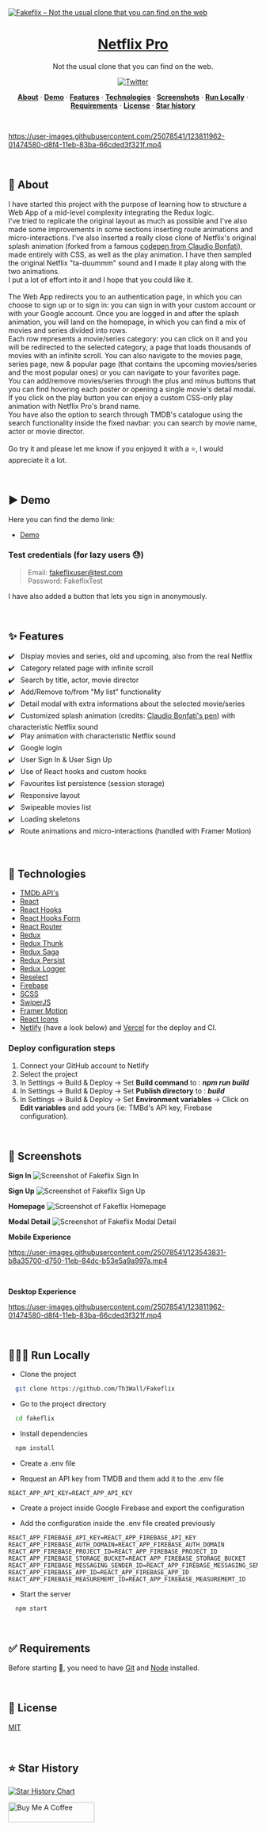 <a href="https://fakeflix.th3wall.codes">
  <img alt="Fakeflix – Not the usual clone that you can find on the web" src="https://cdn.jsdelivr.net/gh/Th3Wall/assets-cdn/Fakeflix/Fakeflix_readme.png">
  <h1 align="center">Netflix Pro</h1>
</a>

<p align="center">
  Not the usual clone that you can find on the web.
</p>

<p align="center">
  <a href="https://twitter.com/Th3Wall25">
    <img src="https://img.shields.io/twitter/follow/Th3Wall25?style=flat&label=Th3Wall25&logo=twitter&color=0bf&logoColor=fff" alt="Twitter" />
  </a>
</p>

<p align="center">
  <a href="#-about"><strong>About</strong></a> ·
  <a href="#%EF%B8%8F-demo"><strong>Demo</strong></a> ·
  <a href="#sparkles-features"><strong>Features</strong></a> ·
  <a href="#rocket-technologies"><strong>Technologies</strong></a> ·
  <a href="#-screenshots"><strong>Screenshots</strong></a> ·
  <a href="#-run-locally"><strong>Run Locally</strong></a> ·
  <a href="#white_check_mark-requirements"><strong>Requirements</strong></a> ·
  <a href="#-license"><strong>License</strong></a> ·
  <a href="#-star-history"><strong>Star history</strong></a>
</p>
<br/>

https://user-images.githubusercontent.com/25078541/123811962-01474580-d8f4-11eb-83ba-66cded3f321f.mp4

<br/>

## 🎯 About

I have started this project with the purpose of learning how to structure a Web App of a mid-level complexity integrating the Redux logic.<br/>
I've tried to replicate the original layout as much as possible and I've also made some improvements in some sections inserting route animations and micro-interactions. I've also inserted a really close clone of Netflix's original splash animation (forked from a famous [codepen from Claudio Bonfati](https://codepen.io/claudio_bonfati/pen/mdryxPv)), made entirely with CSS, as well as the play animation. I have then sampled the original Netflix "ta-duummm" sound and I made it play along with the two animations.<br/>
I put a lot of effort into it and I hope that you could like it.<br/><br/>
The Web App redirects you to an authentication page, in which you can choose to sign up or to sign in: you can sign in with your custom account or with your Google account. Once you are logged in and after the splash animation, you will land on the homepage, in which you can find a mix of movies and series divided into rows.<br/>
Each row represents a movie/series category: you can click on it and you will be redirected to the selected category, a page that loads thousands of movies with an infinite scroll. You can also navigate to the movies page, series page, new & popular page (that contains the upcoming movies/series and the most popular ones) or you can navigate to your favorites page.<br/>
You can add/remove movies/series through the plus and minus buttons that you can find hovering each poster or opening a single movie's detail modal. If you click on the play button you can enjoy a custom CSS-only play animation with Netflix Pro's brand name.<br/>
You have also the option to search through TMDB's catalogue using the search functionality inside the fixed navbar: you can search by movie name, actor or movie director.<br/><br/>
Go try it and please let me know if you enjoyed it with a ⭐️, I would appreciate it a lot.

<br/>

## ▶️ Demo

Here you can find the demo link:

- [Demo](https://fakeflix.th3wall.codes)

### Test credentials (for lazy users 😓)

> Email: fakeflixuser@test.com<br/>
> Password: FakeflixTest<br/>

I have also added a button that lets you sign in anonymously.

<br/>

## :sparkles: Features

:heavy_check_mark: &nbsp;&nbsp;Display movies and series, old and upcoming, also from the real Netflix<br />
:heavy_check_mark: &nbsp;&nbsp;Category related page with infinite scroll<br />
:heavy_check_mark: &nbsp;&nbsp;Search by title, actor, movie director<br />
:heavy_check_mark: &nbsp;&nbsp;Add/Remove to/from "My list" functionality<br />
:heavy_check_mark: &nbsp;&nbsp;Detail modal with extra informations about the selected movie/series<br />
:heavy_check_mark: &nbsp;&nbsp;Customized splash animation (credits: [Claudio Bonfati's pen](https://codepen.io/claudio_bonfati/pen/mdryxPv)) with characteristic Netflix sound<br />
:heavy_check_mark: &nbsp;&nbsp;Play animation with characteristic Netflix sound<br />
:heavy_check_mark: &nbsp;&nbsp;Google login<br />
:heavy_check_mark: &nbsp;&nbsp;User Sign In & User Sign Up<br />
:heavy_check_mark: &nbsp;&nbsp;Use of React hooks and custom hooks<br />
:heavy_check_mark: &nbsp;&nbsp;Favourites list persistence (session storage)<br />
:heavy_check_mark: &nbsp;&nbsp;Responsive layout<br />
:heavy_check_mark: &nbsp;&nbsp;Swipeable movies list<br />
:heavy_check_mark: &nbsp;&nbsp;Loading skeletons<br />
:heavy_check_mark: &nbsp;&nbsp;Route animations and micro-interactions (handled with Framer Motion)<br />

<br/>

## :rocket: Technologies

- [TMDb API's](https://www.themoviedb.org/)
- [React](https://reactjs.org/)
- [React Hooks](https://reactjs.org/docs/hooks-intro.html)
- [React Hooks Form](https://react-hook-form.com/)
- [React Router](https://reactrouter.com/web/guides/quick-start)
- [Redux](https://redux.js.org/)
- [Redux Thunk](https://github.com/reduxjs/redux-thunk)
- [Redux Saga](https://redux-saga.js.org/)
- [Redux Persist](https://github.com/rt2zz/redux-persist)
- [Redux Logger](https://github.com/LogRocket/redux-logger)
- [Reselect](https://github.com/reduxjs/reselect)
- [Firebase](https://firebase.google.com/)
- [SCSS](https://sass-lang.com/)
- [SwiperJS](https://swiperjs.com/react)
- [Framer Motion](https://www.framer.com/motion/)
- [React Icons](https://react-icons.github.io/react-icons/)
- [Netlify](https://www.netlify.com) (have a look below) and [Vercel](https://vercel.com/) for the deploy and CI.

### Deploy configuration steps

1. Connect your GitHub account to Netlify
2. Select the project
3. In Settings → Build & Deploy → Set **Build command** to : **_npm run build_**
4. In Settings → Build & Deploy → Set **Publish directory** to : **_build_**
5. In Settings → Build & Deploy → Set **Environment variables** → Click on **Edit variables** and add yours (ie: TMBd's API key, Firebase configuration).

<br/>

## 📸 Screenshots

**Sign In**
![Screenshot of Fakeflix Sign In](https://cdn.jsdelivr.net/gh/Th3Wall/assets-cdn/Fakeflix/screenshots/Fakeflix_SignIn.jpg)
<br/>

**Sign Up**
![Screenshot of Fakeflix Sign Up](https://cdn.jsdelivr.net/gh/Th3Wall/assets-cdn/Fakeflix/screenshots/Fakeflix_SignUp.jpg)
<br/>

**Homepage**
![Screenshot of Fakeflix Homepage](https://cdn.jsdelivr.net/gh/Th3Wall/assets-cdn/Fakeflix/screenshots/Fakeflix_Home.jpg)
<br/>

**Modal Detail**
![Screenshot of Fakeflix Modal Detail](https://cdn.jsdelivr.net/gh/Th3Wall/assets-cdn/Fakeflix/screenshots/Fakeflix_DetailModal.jpg)
<br/>

**Mobile Experience**

https://user-images.githubusercontent.com/25078541/123543831-b8a35700-d750-11eb-84dc-b53e5a9a997a.mp4

<br/>

**Desktop Experience**

https://user-images.githubusercontent.com/25078541/123811962-01474580-d8f4-11eb-83ba-66cded3f321f.mp4

<br/>

## 👨🏻‍💻 Run Locally

- Clone the project

```bash
  git clone https://github.com/Th3Wall/Fakeflix
```

- Go to the project directory

```bash
  cd fakeflix
```

- Install dependencies

```bash
  npm install
```

- Create a .env file

- Request an API key from TMDB and them add it to the .env file

```
REACT_APP_API_KEY=REACT_APP_API_KEY
```

- Create a project inside Google Firebase and export the configuration

- Add the configuration inside the .env file created previously

```
REACT_APP_FIREBASE_API_KEY=REACT_APP_FIREBASE_API_KEY
REACT_APP_FIREBASE_AUTH_DOMAIN=REACT_APP_FIREBASE_AUTH_DOMAIN
REACT_APP_FIREBASE_PROJECT_ID=REACT_APP_FIREBASE_PROJECT_ID
REACT_APP_FIREBASE_STORAGE_BUCKET=REACT_APP_FIREBASE_STORAGE_BUCKET
REACT_APP_FIREBASE_MESSAGING_SENDER_ID=REACT_APP_FIREBASE_MESSAGING_SENDER_ID
REACT_APP_FIREBASE_APP_ID=REACT_APP_FIREBASE_APP_ID
REACT_APP_FIREBASE_MEASUREMEMT_ID=REACT_APP_FIREBASE_MEASUREMEMT_ID
```

- Start the server

```bash
  npm start
```

<br/>

## :white_check_mark: Requirements

Before starting :checkered_flag:, you need to have [Git](https://git-scm.com) and [Node](https://nodejs.org/en/) installed.

<br/>

## 📝 License

[MIT](https://github.com/Th3Wall/Fakeflix/blob/main/LICENSE)

<br/>

## ⭐ Star History

[![Star History Chart](https://api.star-history.com/svg?repos=Th3Wall/Fakeflix&type=Date)](https://star-history.com/#Th3Wall/Fakeflix&Date)


<a href="https://www.buymeacoffee.com/th3wall" target="_blank"><img src="https://cdn.buymeacoffee.com/buttons/v2/default-yellow.png" height="41" width="174" alt="Buy Me A Coffee" /></a>

